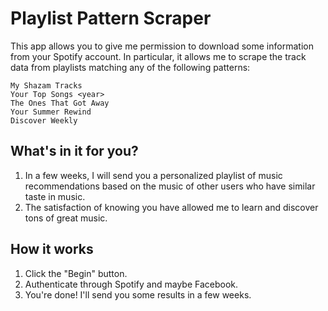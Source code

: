 # Playlist Pattern Scraper

This app allows you to give me permission to download some information from your Spotify account.  In particular, it allows me to scrape the track data from playlists matching any of the following patterns:

    My Shazam Tracks
    Your Top Songs <year>
    The Ones That Got Away
    Your Summer Rewind
    Discover Weekly

## What's in it for you?

1. In a few weeks, I will send you a personalized playlist of music recommendations based on the music of other users who have similar taste in music.
2. The satisfaction of knowing you have allowed me to learn and discover tons of great music.


## How it works

1. Click the "Begin" button.
2. Authenticate through Spotify and maybe Facebook.
3. You're done!  I'll send you some results in a few weeks.



